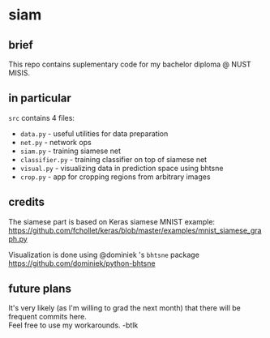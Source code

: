 # siam

## brief

This repo contains suplementary code for my bachelor diploma @ NUST MISIS.

## in particular

`src` contains 4 files:
- `data.py` - useful utilities for data preparation
- `net.py` - network ops
- `siam.py` - training siamese net
- `classifier.py` - training classifier on top of siamese net
- `visual.py` - visualizing data in prediction space using bhtsne
- `crop.py` - app for cropping regions from arbitrary images

## credits

The siamese part is based on Keras siamese MNIST example:  
https://github.com/fchollet/keras/blob/master/examples/mnist_siamese_graph.py

Visualization is done using @dominiek 's `bhtsne` package  
https://github.com/dominiek/python-bhtsne

## future plans

It's very likely (as I'm willing to grad the next month) that there will be frequent commits here.  
Feel free to use my workarounds. -btlk
